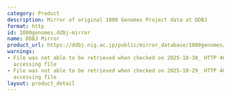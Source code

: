 ```yaml
---
category: Product
description: Mirror of original 1000 Genomes Project data at DDBJ
format: http
id: 1000genomes.ddbj-mirror
name: DDBJ Mirror
product_url: https://ddbj.nig.ac.jp/public/mirror_database/1000genomes/
warnings:
- File was not able to be retrieved when checked on 2025-10-30_ HTTP 403 error when
  accessing file
- File was not able to be retrieved when checked on 2025-10-29_ HTTP 403 error when
  accessing file
layout: product_detail
---
```


